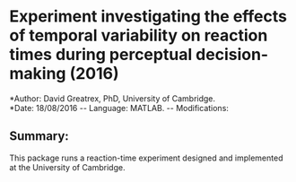 # Experiment investigating the effects of temporal variability on reaction times during perceptual decision-making (2016)
*Author: David Greatrex, PhD, University of Cambridge.  
*Date: 18/08/2016 -- Language: MATLAB. -- Modifications:

## Summary:
This package runs a reaction-time experiment designed and implemented at the University of Cambridge.